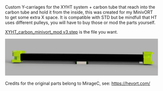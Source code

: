 Custom Y-carriages for the XYHT system + carbon tube that reach into the carbon tube and hold it from the inside, this was created for my MinivORT to get some extra X space.  It is compatible with STD but be mindfull that HT uses different pulleys, you will have to buy those or mod the parts yourself.

[XYHT_carbon_minivort_mod v3.step](https://github.com/hofleverancier/hevortmods/blob/main/XYHT%2Bcarborn_short%20carriages/XYHT_carbon_minivort_mod%20v3.step) is the file you want.

![alt text](https://github.com/hofleverancier/hevortmods/blob/main/XYHT+carborn_short%20carriages/XYHT_carbon_minivort_mod_2022-Mar-31_05-14-24AM-000_CustomizedView1245755559.png?raw=true)


Credits for the original parts belong to MirageC, see: https://hevort.com/
